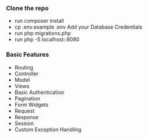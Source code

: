 ### Clone the repo

- run composer install
- cp .env.example .env
  Add your Database Credentials
- run php migrations.php
- run php -S localhost::8080

### Basic Features

- Routing
- Controller
- Model
- Views
- Basic Authentication
- Pagination
- Form Widgets
- Request
- Response
- Session
- Custom Exception Handling
